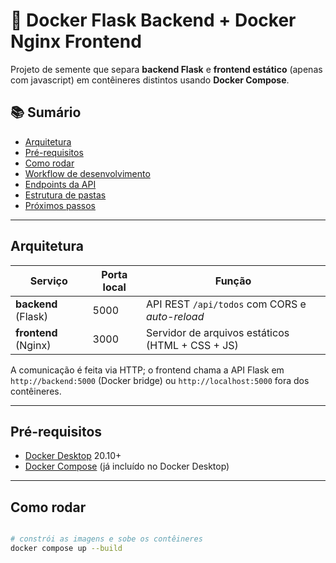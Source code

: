 # 📝 Docker Flask Backend + Docker Nginx Frontend

Projeto de semente que separa **backend Flask** e **frontend estático** (apenas com javascript) em contêineres distintos usando **Docker Compose**.  

## 📚 Sumário

- [Arquitetura](#arquitetura)
- [Pré-requisitos](#pré-requisitos)
- [Como rodar](#como-rodar)
- [Workflow de desenvolvimento](#workflow-de-desenvolvimento)
- [Endpoints da API](#endpoints-da-api)
- [Estrutura de pastas](#estrutura-de-pastas)
- [Próximos passos](#próximos-passos)

---

## Arquitetura

| Serviço   | Porta local | Função                               |
|-----------|-------------|--------------------------------------|
| **backend** (Flask) | 5000 | API REST `/api/todos` com CORS e *auto-reload* |
| **frontend** (Nginx) | 3000 | Servidor de arquivos estáticos (HTML + CSS + JS) |

A comunicação é feita via HTTP; o frontend chama a API Flask em `http://backend:5000` (Docker bridge) ou `http://localhost:5000` fora dos contêineres.

---

## Pré-requisitos

- [Docker Desktop](https://www.docker.com/) 20.10+  
- [Docker Compose](https://docs.docker.com/compose/) (já incluído no Docker Desktop)

---

## Como rodar

```bash

# constrói as imagens e sobe os contêineres
docker compose up --build
